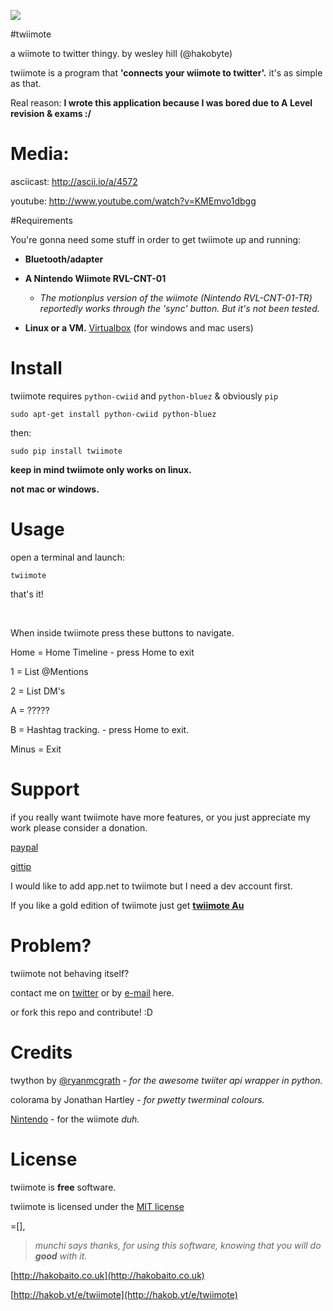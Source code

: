 ![](https://pbs.twimg.com/media/BBCxQoPCAAE7gSW.gif)

#twiimote


a wiimote to twitter thingy.
by wesley hill (@hakobyte)

twiimote is a program that **'connects your wiimote to twitter'.**
it's as simple as that.

Real reason: **I wrote this application because I was bored due to A Level revision & exams :/**


Media:
===============
asciicast:
http://ascii.io/a/4572

youtube:
http://www.youtube.com/watch?v=KMEmvo1dbgg

#Requirements

You're gonna need some stuff in order to get
twiimote up and running:

+ **Bluetooth/adapter**

+ **A Nintendo Wiimote RVL-CNT-01**

	+ _The motionplus version of the wiimote (Nintendo RVL-CNT-01-TR) reportedly works through the 'sync' button. But it's not been tested._

+ **Linux or a VM.** [Virtualbox]() (for windows and mac users)


Install
===============

twiimote requires ```python-cwiid``` and ```python-bluez``` & obviously ```pip```

    sudo apt-get install python-cwiid python-bluez

then:

    sudo pip install twiimote

**keep in mind twiimote only works on linux.**

**not mac or windows.**


Usage
===============
open a terminal and launch:

	twiimote 

that's it!

<br />

When inside twiimote press these buttons to navigate.
                                                                          
Home = Home Timeline - press Home to exit  

1 = List @Mentions 
          
2 = List DM's    
                 
A = ?????        

B = Hashtag tracking. - press Home to exit.

Minus = Exit 


Support
===============
if you really want twiimote have more features, or you just appreciate my work please consider a donation.

[paypal](https://www.paypal.com/cgi-bin/webscr?cmd=_s-xclick&hosted_button_id=6MUNXZRW3N24Q)

[gittip](http://www.gittip.com/hako)

I would like to add app.net to twiimote but I need a dev account first.

If you like a gold edition of twiimote just get **<a href="http://gum.co/twiimoteau">twiimote Au</a> <script type="text/javascript" src="https://gumroad.com/js/gumroad.js"></script>**


Problem?
===============
twiimote not behaving itself?

contact me on [twitter](https://twitter.com/hakobyte) or by [e-mail](hakobyte@gmail.com) here.

or fork this repo and contribute! :D


Credits
===============
twython by [@ryanmcgrath](https://twitter.com/ryanmcgrath) - _for the awesome twiiter api wrapper in python._

colorama by Jonathan Hartley - _for pwetty twerminal colours._

[Nintendo](https://nintendo.com) - for the wiimote _duh._



License
===============
twiimote is **free** software.

twiimote is licensed under the [MIT license](http://opensource.org/licenses/MIT)

=[],

 > _munchi says thanks, for using this software, knowing that you will do **good** with it._	

[http://hakobaito.co.uk](http://hakobaito.co.uk)


[http://hakob.yt/e/twiimote](http://hakob.yt/e/twiimote)

